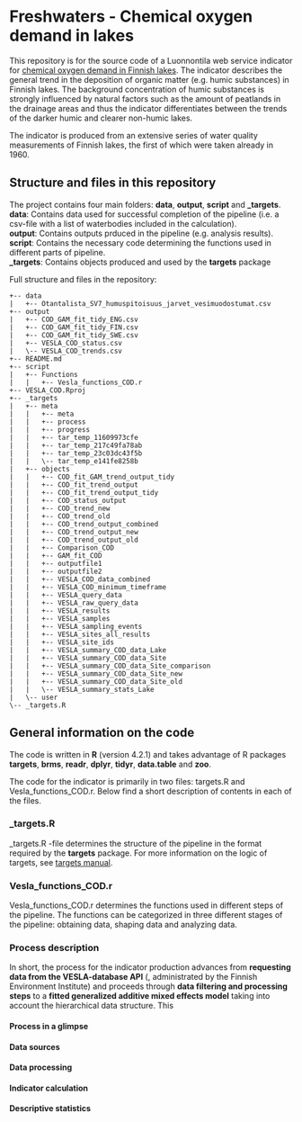 # Freshwaters - Chemical oxygen demand in lakes
This repository is for the source code of a Luonnontila web service indicator for [chemical oxygen demand in Finnish lakes](https://luonnontila.fi/indikaattorit-elinymparistoittain/sisavedet/kemiallinen-hapenkuluts/). The indicator describes the general trend in the deposition of organic matter (e.g. humic substances) in Finnish lakes. The background concentration of humic substances is strongly influenced by natural factors such as the amount of peatlands in the drainage areas and thus the indicator differentiates between the trends of the darker humic and clearer non-humic lakes.

The indicator is produced from an extensive series of water quality measurements of Finnish lakes, the first of which were taken already in 1960.

## Structure and files in this repository

The project contains four main folders: **data**, **output**, **script** and **_targets**.  
**data**: Contains data used for successful completion of the pipeline (i.e. a csv-file with a list of waterbodies included in the calculation).  
**output**: Contains outputs prduced in the pipeline (e.g. analysis results).  
**script**: Contains the necessary code determining the functions used in different parts of pipeline.  
**_targets**: Contains objects produced and used by the **targets** package  

Full structure and files in the repository:

```
+-- data
|   +-- Otantalista_SV7_humuspitoisuus_jarvet_vesimuodostumat.csv
+-- output
|   +-- COD_GAM_fit_tidy_ENG.csv
|   +-- COD_GAM_fit_tidy_FIN.csv
|   +-- COD_GAM_fit_tidy_SWE.csv
|   +-- VESLA_COD_status.csv
|   \-- VESLA_COD_trends.csv
+-- README.md
+-- script
|   +-- Functions
|   |   +-- Vesla_functions_COD.r
+-- VESLA_COD.Rproj
+-- _targets
|   +-- meta
|   |   +-- meta
|   |   +-- process
|   |   +-- progress
|   |   +-- tar_temp_11609973cfe
|   |   +-- tar_temp_217c49fa78ab
|   |   +-- tar_temp_23c03dc43f5b
|   |   \-- tar_temp_e141fe8258b
|   +-- objects
|   |   +-- COD_fit_GAM_trend_output_tidy
|   |   +-- COD_fit_trend_output
|   |   +-- COD_fit_trend_output_tidy
|   |   +-- COD_status_output
|   |   +-- COD_trend_new
|   |   +-- COD_trend_old
|   |   +-- COD_trend_output_combined
|   |   +-- COD_trend_output_new
|   |   +-- COD_trend_output_old
|   |   +-- Comparison_COD
|   |   +-- GAM_fit_COD
|   |   +-- outputfile1
|   |   +-- outputfile2
|   |   +-- VESLA_COD_data_combined
|   |   +-- VESLA_COD_minimum_timeframe
|   |   +-- VESLA_query_data
|   |   +-- VESLA_raw_query_data
|   |   +-- VESLA_results
|   |   +-- VESLA_samples
|   |   +-- VESLA_sampling_events
|   |   +-- VESLA_sites_all_results
|   |   +-- VESLA_site_ids
|   |   +-- VESLA_summary_COD_data_Lake
|   |   +-- VESLA_summary_COD_data_Site
|   |   +-- VESLA_summary_COD_data_Site_comparison
|   |   +-- VESLA_summary_COD_data_Site_new
|   |   +-- VESLA_summary_COD_data_Site_old
|   |   \-- VESLA_summary_stats_Lake
|   \-- user
\-- _targets.R
```
## General information on the code

The code is written in **R** (version 4.2.1) and takes advantage of R packages **targets**, **brms**, **readr**, **dplyr**, **tidyr**, **data.table** and **zoo**.

The code for the indicator is primarily in two files: targets.R and Vesla_functions_COD.r. Below find a short description of contents in each of the files.

### _targets.R 

_targets.R -file determines the structure of the pipeline in the format required by the **targets** package. For more information on the logic of targets, see [targets manual](https://books.ropensci.org/targets/).

### Vesla_functions_COD.r
Vesla_functions_COD.r determines the functions used in different steps of the pipeline. The functions can be categorized in three different stages of the pipeline: obtaining data, shaping data and analyzing data.

### Process description

In short, the process for the indicator production advances from **requesting data from the VESLA-database API** (, administrated by the Finnish Environment Institute) and proceeds through **data filtering and processing steps** to a **fitted generalized additive mixed effects model** taking into account the hierarchical data structure. This 

#### Process in a glimpse

#### Data sources

#### Data processing

#### Indicator calculation

#### Descriptive statistics
